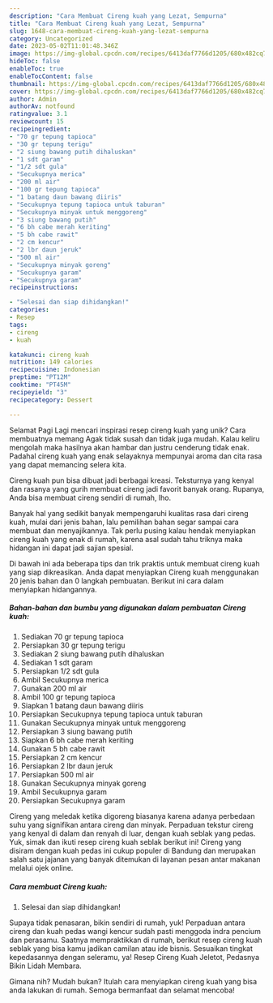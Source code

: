 ```yaml
---
description: "Cara Membuat Cireng kuah yang Lezat, Sempurna"
title: "Cara Membuat Cireng kuah yang Lezat, Sempurna"
slug: 1648-cara-membuat-cireng-kuah-yang-lezat-sempurna
category: Uncategorized
date: 2023-05-02T11:01:48.346Z
image: https://img-global.cpcdn.com/recipes/6413daf7766d1205/680x482cq70/cireng-kuah-foto-resep-utama.jpg
hideToc: false
enableToc: true
enableTocContent: false
thumbnail: https://img-global.cpcdn.com/recipes/6413daf7766d1205/680x482cq70/cireng-kuah-foto-resep-utama.jpg
cover: https://img-global.cpcdn.com/recipes/6413daf7766d1205/680x482cq70/cireng-kuah-foto-resep-utama.jpg
author: Admin
authorAv: notfound
ratingvalue: 3.1
reviewcount: 15
recipeingredient:
- "70 gr tepung tapioca"
- "30 gr tepung terigu"
- "2 siung bawang putih dihaluskan"
- "1 sdt garam"
- "1/2 sdt gula"
- "Secukupnya merica"
- "200 ml air"
- "100 gr tepung tapioca"
- "1 batang daun bawang diiris"
- "Secukupnya tepung tapioca untuk taburan"
- "Secukupnya minyak untuk menggoreng"
- "3 siung bawang putih"
- "6 bh cabe merah keriting"
- "5 bh cabe rawit"
- "2 cm kencur"
- "2 lbr daun jeruk"
- "500 ml air"
- "Secukupnya minyak goreng"
- "Secukupnya garam"
- "Secukupnya garam"
recipeinstructions:

- "Selesai dan siap dihidangkan!"
categories:
- Resep
tags:
- cireng
- kuah

katakunci: cireng kuah 
nutrition: 149 calories
recipecuisine: Indonesian
preptime: "PT12M"
cooktime: "PT45M"
recipeyield: "3"
recipecategory: Dessert

---
```



Selamat Pagi Lagi mencari inspirasi resep cireng kuah yang unik? Cara membuatnya memang Agak tidak susah dan tidak juga mudah. Kalau keliru mengolah maka hasilnya akan hambar dan justru cenderung tidak enak. Padahal cireng kuah yang enak selayaknya mempunyai aroma dan cita rasa yang dapat memancing selera kita.


Cireng kuah pun bisa dibuat jadi berbagai kreasi. Teksturnya yang kenyal dan rasanya yang gurih membuat cireng jadi favorit banyak orang. Rupanya, Anda bisa membuat cireng sendiri di rumah, lho.

Banyak hal yang sedikit banyak mempengaruhi kualitas rasa dari cireng kuah, mulai dari jenis bahan, lalu pemilihan bahan segar sampai cara membuat dan menyajikannya. Tak perlu pusing kalau hendak menyiapkan cireng kuah yang enak di rumah, karena asal sudah tahu triknya maka hidangan ini dapat jadi sajian spesial.


Di bawah ini ada beberapa tips dan trik praktis untuk membuat cireng kuah yang siap dikreasikan. Anda dapat menyiapkan Cireng kuah menggunakan 20 jenis bahan dan 0 langkah pembuatan. Berikut ini cara dalam menyiapkan hidangannya.

<!--inarticleads1-->

##### Bahan-bahan dan bumbu yang digunakan dalam pembuatan Cireng kuah:

1. Sediakan 70 gr tepung tapioca
1. Persiapkan 30 gr tepung terigu
1. Sediakan 2 siung bawang putih dihaluskan
1. Sediakan 1 sdt garam
1. Persiapkan 1/2 sdt gula
1. Ambil Secukupnya merica
1. Gunakan 200 ml air
1. Ambil 100 gr tepung tapioca
1. Siapkan 1 batang daun bawang diiris
1. Persiapkan Secukupnya tepung tapioca untuk taburan
1. Gunakan Secukupnya minyak untuk menggoreng
1. Persiapkan 3 siung bawang putih
1. Siapkan 6 bh cabe merah keriting
1. Gunakan 5 bh cabe rawit
1. Persiapkan 2 cm kencur
1. Persiapkan 2 lbr daun jeruk
1. Persiapkan 500 ml air
1. Gunakan Secukupnya minyak goreng
1. Ambil Secukupnya garam
1. Persiapkan Secukupnya garam


Cireng yang meledak ketika digoreng biasanya karena adanya perbedaan suhu yang signifikan antara cireng dan minyak. Perpaduan tekstur cireng yang kenyal di dalam dan renyah di luar, dengan kuah seblak yang pedas. Yuk, simak dan ikuti resep cireng kuah seblak berikut ini! Cireng yang disiram dengan kuah pedas ini cukup populer di Bandung dan merupakan salah satu jajanan yang banyak ditemukan di layanan pesan antar makanan melalui ojek online. 

<!--inarticleads2-->

##### Cara membuat Cireng kuah:


1. Selesai dan siap dihidangkan!

Supaya tidak penasaran, bikin sendiri di rumah, yuk! Perpaduan antara cireng dan kuah pedas wangi kencur sudah pasti menggoda indra pencium dan perasamu. Saatnya mempraktikkan di rumah, berikut resep cireng kuah seblak yang bisa kamu jadikan camilan atau ide bisnis. Sesuaikan tingkat kepedasannya dengan seleramu, ya! Resep Cireng Kuah Jeletot, Pedasnya Bikin Lidah Membara. 

Gimana nih? Mudah bukan? Itulah cara menyiapkan cireng kuah yang bisa anda lakukan di rumah. Semoga bermanfaat dan selamat mencoba!
